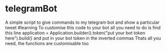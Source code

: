 # telegramBot
A simple script to give commands to my telegram bot and show a particular tweet  #learning
To customise this code to your bot all you need to do is
find this line application = Application.builder().token("put your bot token here").build()
and put in your bot token in the inverted commas
Thats all you need, the functions are customisable too

